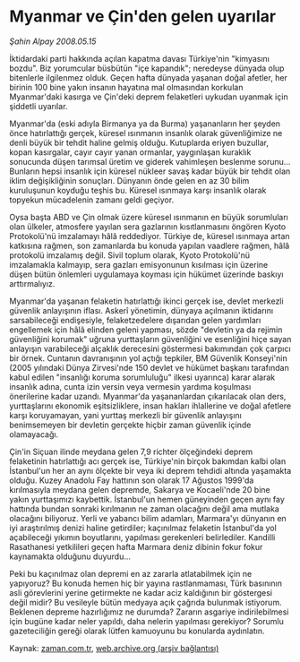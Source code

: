 # Myanmar ve  Çin'den gelen uyarılar

*Şahin Alpay 2008.05.15*

<tr><td class="metin" colspan="2" style="padding-top: 20px; padding-left: 5px; padding-right: 10px;">İktidardaki parti hakkında açılan kapatma davası Türkiye'nin "kimyasını bozdu". Biz yorumcular büsbütün "içe kapandık"; neredeyse dünyada olup bitenlerle ilgilenmez olduk. Geçen hafta dünyada yaşanan doğal afetler, her birinin 100 bine yakın insanın hayatına mal olmasından korkulan Myanmar'daki kasırga ve Çin'deki deprem felaketleri uykudan uyanmak için şiddetli uyarılar.</td></tr><tr><td class="metin" colspan="2" style="padding-top: 20px; padding-left: 5px; padding-right: 10px;"><p> Myanmar'da (eski adıyla Birmanya ya da Burma) yaşananların her şeyden önce hatırlattığı gerçek, küresel ısınmanın insanlık olarak güvenliğimize ne denli büyük bir tehdit haline gelmiş olduğu. Kutuplarda eriyen buzullar, kopan kasırgalar, cayır cayır yanan ormanlar, yaygınlaşan kuraklık sonucunda düşen tarımsal üretim ve giderek vahimleşen beslenme sorunu... Bunların hepsi insanlık için küresel nükleer savaş kadar büyük bir tehdit olan iklim değişikliğinin sonuçları. Dünyanın önde gelen en az 30 bilim kuruluşunun koyduğu teşhis bu. Küresel ısınmaya karşı insanlık olarak topyekun mücadelenin zamanı geldi geçiyor.
<p> Oysa başta ABD ve Çin olmak üzere küresel ısınmanın en büyük sorumluları olan ülkeler, atmosfere yayılan sera gazlarının kısıtlanmasını öngören Kyoto Protokolü'nü imzalamayı hâlâ reddediyor. Türkiye de, küresel ısınmaya artan katkısına rağmen, son zamanlarda bu konuda yapılan vaadlere rağmen, hâlâ protokolü imzalamış değil. Sivil toplum olarak, Kyoto Protokolü'nü imzalamakla kalmayıp, sera gazları emisyonunun kısılması için üzerine düşen bütün önlemleri uygulamaya koyması için hükümet üzerinde baskıyı arttırmalıyız.
<p> Myanmar'da yaşanan felaketin hatırlattığı ikinci gerçek ise, devlet merkezli güvenlik anlayışının iflası. Askerî yönetimin, dünyaya açılmanın iktidarını sarsabileceği endişesiyle, felaketzedelere dışarıdan gelen yardımları engellemek için hâlâ elinden geleni yapması, sözde "devletin ya da rejimin güvenliğini korumak" uğruna yurttaşların güvenliğini ve esenliğini hiçe sayan anlayışın varabileceği alçaklık derecesini göstermesi bakımından çok çarpıcı bir örnek. Cuntanın davranışının yol açtığı tepkiler, BM Güvenlik Konseyi'nin (2005 yılındaki Dünya Zirvesi'nde 150 devlet ve hükümet başkanı tarafından kabul edilen "insanlığı koruma sorumluluğu" ilkesi uyarınca) karar alarak insanlık adına, cunta izin versin veya vermesin yardıma koşulması önerilerine kadar uzandı. Myanmar'da yaşananlardan çıkarılacak olan ders, yurttaşlarını ekonomik eşitsizliklere, insan hakları ihlallerine ve doğal afetlere karşı koruyamayan, yani yurttaş merkezli bir güvenlik anlayışını benimsemeyen bir devletin gerçekte hiçbir zaman güvenlik içinde olamayacağı.
<p> Çin'in Siçuan ilinde meydana gelen 7,9 richter ölçeğindeki deprem felaketinin hatırlattığı acı gerçek ise, Türkiye'nin birçok bakımdan kalbi olan İstanbul'un her an aynı ölçekte bir veya iki deprem tehdidi altında yaşamakta olduğu. Kuzey Anadolu Fay hattının son olarak 17 Ağustos 1999'da kırılmasıyla meydana gelen depremde, Sakarya ve Kocaeli'nde 20 bine yakın yurttaşımızı kaybettik. İstanbul'un hemen güneyinden geçen aynı fay hattında bundan sonraki kırılmanın ne zaman olacağını değil ama mutlaka olacağını biliyoruz. Yerli ve yabancı bilim adamları, Marmara'yı dünyanın en iyi araştırılmış denizi haline getirdiler; kaçınılmaz felaketin İstanbul'da yol açabileceği yıkımın boyutlarını, yapılması gerekenleri belirlediler. Kandilli Rasathanesi yetkilileri geçen hafta Marmara deniz dibinin fokur fokur kaynamakta olduğunu duyurdu... 
<p> Peki bu kaçınılmaz olan depremi en az zararla atlatabilmek için ne yapıyoruz? Bu konuda hemen hiç bir yayına rastlanmaması, Türk basınının asli görevlerini yerine getirmekte ne kadar aciz kaldığının bir göstergesi değil midir? Bu vesileyle bütün medyaya açık çağrıda bulunmak istiyorum. Beklenen depreme hazırlığımız ne durumda? Zararın asgariye indirilebilmesi için bugüne kadar neler yapıldı, daha nelerin yapılması gerekiyor? Sorumlu gazeteciliğin gereği olarak lütfen kamuoyunu bu konularda aydınlatın.<br/></p></p></p></p></p></td></tr>

Kaynak: [zaman.com.tr](http://zaman.com.tr/yazar.do?yazino=689625), [web.archive.org (arşiv bağlantısı)](http://web.archive.org/web/20080716014151/http://www.zaman.com.tr:80/yazar.do?yazino=689625)

